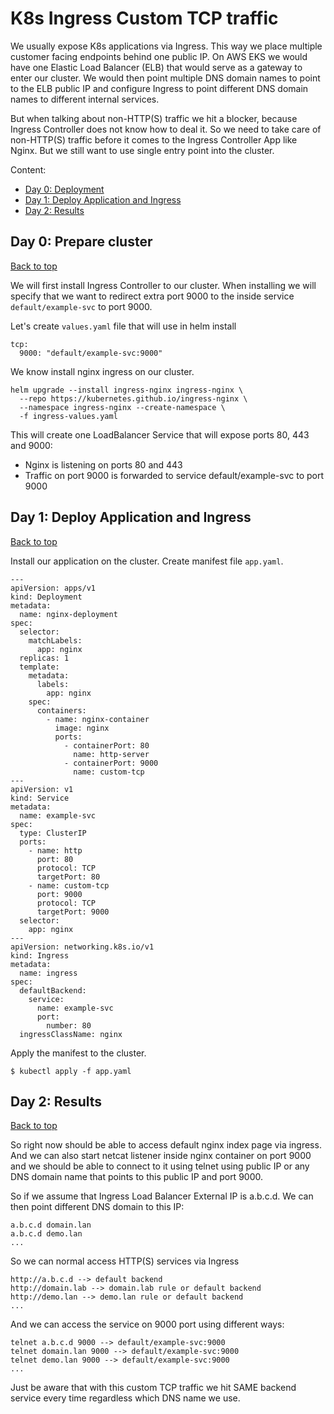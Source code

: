 # K8s Ingress Custom TCP traffic

We usually expose K8s applications via Ingress. This way we place multiple customer facing endpoints behind one public IP. On AWS EKS we would have one Elastic Load Balancer (ELB) that would serve as a gateway to enter our cluster. We would then point multiple DNS domain names to point to the ELB public IP and configure Ingress to point different DNS domain names to different internal services.

But when talking about non-HTTP(S) traffic we hit a blocker, because Ingress Controller does not know how to deal it. So we need to take care of non-HTTP(S) traffic before it comes to the Ingress Controller App like Nginx. But we still want to use single entry point into the cluster.

Content:
- [Day 0: Deployment](#day-0-prepare-cluster)
- [Day 1: Deploy Application and Ingress](#day-1-deploy-application-and-ingress)
- [Day 2: Results](#day-2-results)



## Day 0: Prepare cluster
[Back to top](#k8s-ingress-custom-tcp-traffic)

We will first install Ingress Controller to our cluster. When installing we will specify that we want to redirect extra port 9000 to the inside service `default/example-svc` to port 9000.

Let's create `values.yaml` file that will use in helm install
```
tcp:
  9000: "default/example-svc:9000"
```

We know install nginx ingress on our cluster.
```
helm upgrade --install ingress-nginx ingress-nginx \
  --repo https://kubernetes.github.io/ingress-nginx \
  --namespace ingress-nginx --create-namespace \
  -f ingress-values.yaml
```

This will create one LoadBalancer Service that will expose ports 80, 443 and 9000:
- Nginx is listening on ports 80 and 443
- Traffic on port 9000 is forwarded to service default/example-svc to port 9000

## Day 1: Deploy Application and Ingress
[Back to top](#k8s-ingress-custom-tcp-traffic)

Install our application on the cluster. Create manifest file `app.yaml`.
```
---
apiVersion: apps/v1
kind: Deployment
metadata:
  name: nginx-deployment
spec:
  selector:
    matchLabels:
      app: nginx
  replicas: 1
  template:
    metadata:
      labels:
        app: nginx
    spec:
      containers:
        - name: nginx-container
          image: nginx
          ports:
            - containerPort: 80
              name: http-server
            - containerPort: 9000
              name: custom-tcp
---
apiVersion: v1
kind: Service
metadata:
  name: example-svc
spec:
  type: ClusterIP
  ports:
    - name: http
      port: 80
      protocol: TCP
      targetPort: 80
    - name: custom-tcp
      port: 9000
      protocol: TCP
      targetPort: 9000
  selector:
    app: nginx
---
apiVersion: networking.k8s.io/v1
kind: Ingress
metadata:
  name: ingress
spec:
  defaultBackend:
    service:
      name: example-svc
      port:
        number: 80
  ingressClassName: nginx
```

Apply the manifest to the cluster.
```
$ kubectl apply -f app.yaml
```

## Day 2: Results
[Back to top](#k8s-ingress-custom-tcp-traffic)

So right now should be able to access default nginx index page via ingress. And we can also start netcat listener inside nginx container on port 9000 and we should be able to connect to it using telnet using public IP or any DNS domain name that points to this public IP and port 9000.

So if we assume that Ingress Load Balancer External IP is a.b.c.d. 
We can then point different DNS domain to this IP:
```
a.b.c.d domain.lan
a.b.c.d demo.lan
...
```

So we can normal access HTTP(S) services via Ingress
```
http://a.b.c.d --> default backend
http://domain.lab --> domain.lab rule or default backend
http://demo.lan --> demo.lan rule or default backend
...
```

And we can access the service on 9000 port using different ways:
```
telnet a.b.c.d 9000 --> default/example-svc:9000
telnet domain.lan 9000 --> default/example-svc:9000
telnet demo.lan 9000 --> default/example-svc:9000
...
```

Just be aware that with this custom TCP traffic we hit SAME backend service every time regardless which DNS name we use.